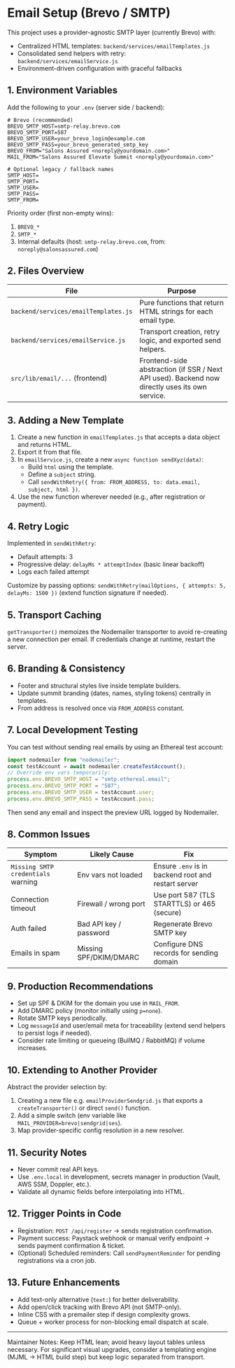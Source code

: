 # Email Setup (Brevo / SMTP)

This project uses a provider-agnostic SMTP layer (currently Brevo) with:

- Centralized HTML templates: `backend/services/emailTemplates.js`
- Consolidated send helpers with retry: `backend/services/emailService.js`
- Environment-driven configuration with graceful fallbacks

## 1. Environment Variables

Add the following to your `.env` (server side / backend):

```
# Brevo (recommended)
BREVO_SMTP_HOST=smtp-relay.brevo.com
BREVO_SMTP_PORT=587
BREVO_SMTP_USER=your_brevo_login@example.com
BREVO_SMTP_PASS=your_brevo_generated_smtp_key
BREVO_FROM="Salons Assured <noreply@yourdomain.com>"
MAIL_FROM="Salons Assured Elevate Summit <noreply@yourdomain.com>"

# Optional legacy / fallback names
SMTP_HOST=
SMTP_PORT=
SMTP_USER=
SMTP_PASS=
SMTP_FROM=
```

Priority order (first non-empty wins):

1. `BREVO_*`
2. `SMTP_*`
3. Internal defaults (host: `smtp-relay.brevo.com`, from: `noreply@salonsassured.com`)

## 2. Files Overview

| File                                 | Purpose                                                                                        |
| ------------------------------------ | ---------------------------------------------------------------------------------------------- |
| `backend/services/emailTemplates.js` | Pure functions that return HTML strings for each email type.                                   |
| `backend/services/emailService.js`   | Transport creation, retry logic, and exported send helpers.                                    |
| `src/lib/email/...` (frontend)       | Frontend-side abstraction (if SSR / Next API used). Backend now directly uses its own service. |

## 3. Adding a New Template

1. Create a new function in `emailTemplates.js` that accepts a data object and returns HTML.
2. Export it from that file.
3. In `emailService.js`, create a new `async function sendXyz(data)`:
   - Build `html` using the template.
   - Define a `subject` string.
   - Call `sendWithRetry({ from: FROM_ADDRESS, to: data.email, subject, html })`.
4. Use the new function wherever needed (e.g., after registration or payment).

## 4. Retry Logic

Implemented in `sendWithRetry`:

- Default attempts: 3
- Progressive delay: `delayMs * attemptIndex` (basic linear backoff)
- Logs each failed attempt

Customize by passing options: `sendWithRetry(mailOptions, { attempts: 5, delayMs: 1500 })` (extend function signature if needed).

## 5. Transport Caching

`getTransporter()` memoizes the Nodemailer transporter to avoid re-creating a new connection per email. If credentials change at runtime, restart the server.

## 6. Branding & Consistency

- Footer and structural styles live inside template builders.
- Update summit branding (dates, names, styling tokens) centrally in templates.
- From address is resolved once via `FROM_ADDRESS` constant.

## 7. Local Development Testing

You can test without sending real emails by using an Ethereal test account:

```js
import nodemailer from "nodemailer";
const testAccount = await nodemailer.createTestAccount();
// Override env vars temporarily:
process.env.BREVO_SMTP_HOST = "smtp.ethereal.email";
process.env.BREVO_SMTP_PORT = "587";
process.env.BREVO_SMTP_USER = testAccount.user;
process.env.BREVO_SMTP_PASS = testAccount.pass;
```

Then send any email and inspect the preview URL logged by Nodemailer.

## 8. Common Issues

| Symptom                            | Likely Cause           | Fix                                                 |
| ---------------------------------- | ---------------------- | --------------------------------------------------- |
| `Missing SMTP credentials` warning | Env vars not loaded    | Ensure `.env` is in backend root and restart server |
| Connection timeout                 | Firewall / wrong port  | Use port 587 (TLS STARTTLS) or 465 (secure)         |
| Auth failed                        | Bad API key / password | Regenerate Brevo SMTP key                           |
| Emails in spam                     | Missing SPF/DKIM/DMARC | Configure DNS records for sending domain            |

## 9. Production Recommendations

- Set up SPF & DKIM for the domain you use in `MAIL_FROM`.
- Add DMARC policy (monitor initially using `p=none`).
- Rotate SMTP keys periodically.
- Log `messageId` and user/email meta for traceability (extend send helpers to persist logs if needed).
- Consider rate limiting or queueing (BullMQ / RabbitMQ) if volume increases.

## 10. Extending to Another Provider

Abstract the provider selection by:

1. Creating a new file e.g. `emailProviderSendgrid.js` that exports a `createTransporter()` or direct `send()` function.
2. Add a simple switch (env variable like `MAIL_PROVIDER=brevo|sendgrid|ses`).
3. Map provider-specific config resolution in a new resolver.

## 11. Security Notes

- Never commit real API keys.
- Use `.env.local` in development, secrets manager in production (Vault, AWS SSM, Doppler, etc.).
- Validate all dynamic fields before interpolating into HTML.

## 12. Trigger Points in Code

- Registration: `POST /api/register` → sends registration confirmation.
- Payment success: Paystack webhook or manual verify endpoint → sends payment confirmation & ticket.
- (Optional) Scheduled reminders: Call `sendPaymentReminder` for pending registrations via a cron job.

## 13. Future Enhancements

- Add text-only alternative (`text:`) for better deliverability.
- Add open/click tracking with Brevo API (not SMTP-only).
- Inline CSS with a premailer step if design complexity grows.
- Queue + worker process for non-blocking email dispatch at scale.

---

Maintainer Notes: Keep HTML lean; avoid heavy layout tables unless necessary. For significant visual upgrades, consider a templating engine (MJML → HTML build step) but keep logic separated from transport.
